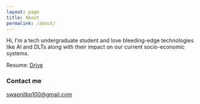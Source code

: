 ```yaml
---
layout: page
title: About
permalink: /about/
---
```


Hi, I'm a tech undergraduate student and love bleeding-edge technologies like AI and DLTs along with their impact on our current socio-economic systems. 

Resume: [Drive](https://drive.google.com/file/d/1F-WLgRKSwN2MOEEh2PFtqseyuodFFft8/view?usp=sharing)

### Contact me

[swapnilbp100@gmail.com](mailto:swapnilbp100@gmail.com)
